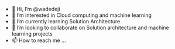 - 👋 Hi, I’m @wadedeji
- 👀 I’m interested in Cloud computing and machine learning
- 🌱 I’m currently learning Solution Architecture
- 💞️ I’m looking to collaborate on Solution architecture and machine learning projects
- 📫 How to reach me ...

<!---
wadedeji/wadedeji is a ✨ special ✨ repository because its `README.md` (this file) appears on your GitHub profile.
You can click the Preview link to take a look at your changes.
--->
